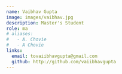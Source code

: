 ```yaml
---
name: Vaibhav Gupta
image: images/vaibhav.jpg
description: Master's Student
role: ma
# aliases:
#   - A. Chovie
#   - A Chovie
links:
  email: tovaiibhavgupta@gmail.com
  github: http://github.com/vaiibhavgupta
---
```

